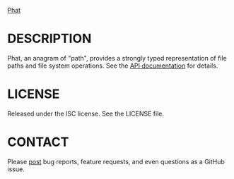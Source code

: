 [Phat](https://github.com/solvuu/phat)

DESCRIPTION
===========
Phat, an anagram of "path", provides a strongly typed representation
of file paths and file system operations. See the [API
documentation](https://github.com/solvuu/phat/blob/master/lib/phat.mli)
for details.

LICENSE
=======
Released under the ISC license. See the LICENSE file.

CONTACT
=======
Please [post](https://github.com/solvuu/phat/issues) bug reports,
feature requests, and even questions as a GitHub issue.
